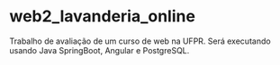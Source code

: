 # web2_lavanderia_online
Trabalho de avaliação de um curso de web na UFPR. Será executando usando Java SpringBoot, Angular e PostgreSQL.
